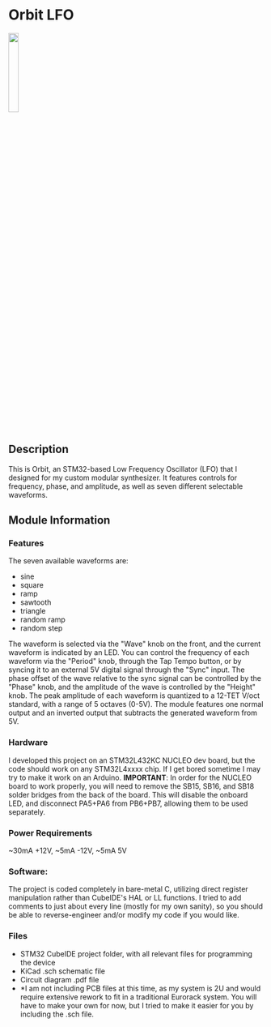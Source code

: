 # Orbit LFO  
<img src="https://github.com/user-attachments/assets/19bf3e8d-ba15-47b2-9ec3-0fdd290280b1" width=20% height=20%>

## Description
This is Orbit, an STM32-based Low Frequency Oscillator (LFO) that I designed for my custom modular 
synthesizer. It features controls for frequency, phase, and amplitude, as well as seven different selectable 
waveforms.

## Module Information
### Features
The seven available waveforms are:
- sine
- square
- ramp
- sawtooth
- triangle
- random ramp
- random step

The waveform is selected via the "Wave" knob on the front, and the current waveform is indicated by an LED.
You can control the frequency of each waveform via the "Period" knob, through the Tap Tempo button, or by syncing it to an 
external 5V digital signal through the "Sync" input. The phase offset of the wave relative to the sync signal can be controlled 
by the "Phase" knob, and the amplitude of the wave is controlled by the "Height" knob. The peak amplitude of each waveform is
quantized to a 12-TET V/oct standard, with a range of 5 octaves (0-5V). The module features one normal output and an inverted 
output that subtracts the generated waveform from 5V.

### Hardware
I developed this project on an STM32L432KC NUCLEO dev board, but the code should work on any STM32L4xxxx 
chip. If I get bored sometime I may try to make it work on an Arduino.
**IMPORTANT**: In order for the NUCLEO board to work properly, you will need to remove the SB15, SB16, and SB18 solder bridges
from the back of the board. This will disable the onboard LED, and disconnect PA5+PA6 from PB6+PB7, allowing them to be used
separately.

### Power Requirements
~30mA +12V, ~5mA -12V, ~5mA 5V

### Software:
The project is coded completely in bare-metal C, utilizing direct register manipulation rather than 
CubeIDE's HAL or LL functions. I tried to add comments to just about every line (mostly for my own sanity), 
so you should be able to reverse-engineer and/or modify my code if you would like.

### Files

- STM32 CubeIDE project folder, with all relevant files for programming the device
- KiCad .sch schematic file
- Circuit diagram .pdf file
- *I am not including PCB files at this time, as my system is 2U and would require extensive rework to fit in a traditional
  Eurorack system. You will have to make your own for now, but I tried to make it easier for you by including the .sch file.
